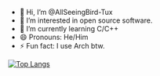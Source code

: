 - 👋 Hi, I’m @AllSeeingBird-Tux
- 👀 I’m interested in open source software.
- 🌱 I’m currently learning C/C++
- 😄 Pronouns: He/Him
- ⚡ Fun fact: I use Arch btw.

<!---
AllSeeingBird-Tux/AllSeeingBird-Tux is a ✨ special ✨ repository because its `README.md` (this file) appears on your GitHub profile.
You can click the Preview link to take a look at your changes.
--->
[![Top Langs](https://github-readme-stats.vercel.app/api/top-langs/?username=AllSeeingBird-Tux&layout=pie)](https://github.com/anuraghazra/github-readme-stats)

